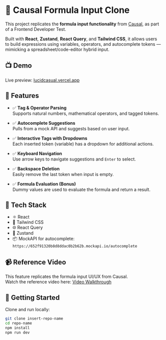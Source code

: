 # 🧮 Causal Formula Input Clone

This project replicates the **formula input functionality** from [Causal](https://www.causal.app), as part of a Frontend Developer Test.

Built with **React**, **Zustand**, **React Query**, and **Tailwind CSS**, it allows users to build expressions using variables, operators, and autocomplete tokens — mimicking a spreadsheet/code-editor hybrid input.

## 📺 Demo

Live preview: [lucidcasual.vercel.app](lucidcasual.vercel.app)

## 🔧 Features

- ✅ **Tag & Operator Parsing**  
  Supports natural numbers, mathematical operators, and tagged tokens.

- ✅ **Autocomplete Suggestions**  
  Pulls from a mock API and suggests based on user input.

- ✅ **Interactive Tags with Dropdowns**  
  Each inserted token (variable) has a dropdown for additional actions.

- ✅ **Keyboard Navigation**  
  Use arrow keys to navigate suggestions and `Enter` to select.

- ✅ **Backspace Deletion**  
  Easily remove the last token when input is empty.

- ✅ **Formula Evaluation (Bonus)**  
  Dummy values are used to evaluate the formula and return a result.

## 🧪 Tech Stack

- ⚛️ React
- 💅 Tailwind CSS
- 🌐 React Query
- 🧠 Zustand
- 📦 MockAPI for autocomplete:  
  `https://652f91320b8d8ddac0b2b62b.mockapi.io/autocomplete`

## 📹 Reference Video

This feature replicates the formula input UI/UX from Causal.  
Watch the reference video here: [Video Walkthrough ](https://www.awesomescreenshot.com/video/38658633?key=613b71ec01c462fbc8e09aae6f2273a4)

## 🏁 Getting Started

Clone and run locally:

```bash
git clone insert-repo-name
cd repo-name
npm install
npm run dev

